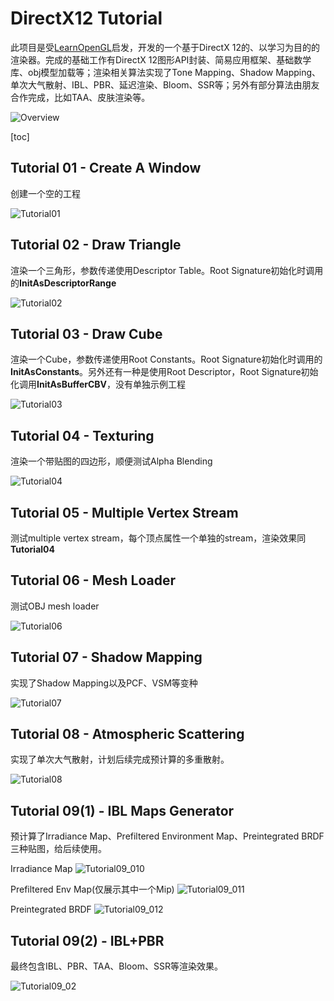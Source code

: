 # DirectX12 Tutorial

此项目是受[LearnOpenGL](https://learnopengl.com/)启发，开发的一个基于DirectX 12的、以学习为目的的渲染器。完成的基础工作有DirectX 12图形API封装、简易应用框架、基础数学库、obj模型加载等；渲染相关算法实现了Tone Mapping、Shadow Mapping、单次大气散射、IBL、PBR、延迟渲染、Bloom、SSR等；另外有部分算法由朋友合作完成，比如TAA、皮肤渲染等。

![Overview](./Tutorial09/Result/Final.png)

[toc]


## Tutorial 01 - Create A Window

创建一个空的工程

![Tutorial01](./Tutorial01/Result/Tutorial01.png)



## Tutorial 02 - Draw Triangle

渲染一个三角形，参数传递使用Descriptor Table。Root Signature初始化时调用的**InitAsDescriptorRange**

![Tutorial02](./Tutorial02/Result/Tutorial02.png)



## Tutorial 03 - Draw Cube

渲染一个Cube，参数传递使用Root Constants。Root Signature初始化时调用的**InitAsConstants**。另外还有一种是使用Root Descriptor，Root Signature初始化调用**InitAsBufferCBV**，没有单独示例工程

![Tutorial03](./Tutorial03/Result/Tutorial03.png)



## Tutorial 04 - Texturing

渲染一个带贴图的四边形，顺便测试Alpha Blending

![Tutorial04](./Tutorial04/Result/Tutorial04.png)



## Tutorial 05 - Multiple Vertex Stream

测试multiple vertex stream，每个顶点属性一个单独的stream，渲染效果同**Tutorial04**



## Tutorial 06 - Mesh Loader

测试OBJ mesh loader

![Tutorial06](/Tutorial06/Result/Tutorial06.png)

## Tutorial 07 - Shadow Mapping

实现了Shadow Mapping以及PCF、VSM等变种

![Tutorial07](./Tutorial07/Result/Tutorial07.png)



## Tutorial 08 - Atmospheric Scattering

实现了单次大气散射，计划后续完成预计算的多重散射。

![Tutorial08](./Tutorial08/Result/Tutorial08.png)



## Tutorial 09(1) - IBL Maps Generator

预计算了Irradiance Map、Prefiltered Environment Map、Preintegrated BRDF三种贴图，给后续使用。

Irradiance Map
![Tutorial09_010](./Tutorial09/Result/Irradiance-SH.png)

Prefiltered Env Map(仅展示其中一个Mip)
![Tutorial09_011](./Tutorial09/Result/Prefiltered.png)

Preintegrated BRDF
![Tutorial09_012](./Tutorial09/Result/Preintegrated.png)



## Tutorial 09(2) - IBL+PBR

最终包含IBL、PBR、TAA、Bloom、SSR等渲染效果。

![Tutorial09_02](./Tutorial09/Result/Final.png)


